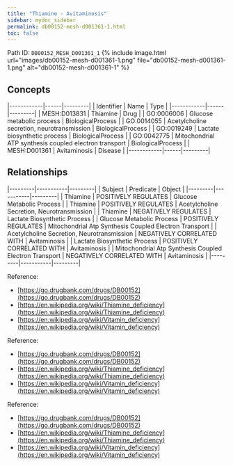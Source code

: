 ```yaml
---
title: "Thiamine - Avitaminosis"
sidebar: mydoc_sidebar
permalink: db00152-mesh-d001361-1.html
toc: false 
---
```



Path ID: `DB00152_MESH_D001361_1`
{% include image.html url="images/db00152-mesh-d001361-1.png" file="db00152-mesh-d001361-1.png" alt="db00152-mesh-d001361-1" %}

## Concepts

|------------|------|---------|
| Identifier | Name | Type    |
|------------|------|---------|
| MESH:D013831 | Thiamine | Drug |
| GO:0006006 | Glucose metabolic process | BiologicalProcess |
| GO:0014055 | Acetylcholine secretion, neurotransmission | BiologicalProcess |
| GO:0019249 | Lactate biosynthetic process | BiologicalProcess |
| GO:0042775 | Mitochondrial ATP synthesis coupled electron transport | BiologicalProcess |
| MESH:D001361 | Avitaminosis | Disease |
|------------|------|---------|

## Relationships

|---------|-----------|---------|
| Subject | Predicate | Object  |
|---------|-----------|---------|
| Thiamine | POSITIVELY REGULATES | Glucose Metabolic Process |
| Thiamine | POSITIVELY REGULATES | Acetylcholine Secretion, Neurotransmission |
| Thiamine | NEGATIVELY REGULATES | Lactate Biosynthetic Process |
| Glucose Metabolic Process | POSITIVELY REGULATES | Mitochondrial Atp Synthesis Coupled Electron Transport |
| Acetylcholine Secretion, Neurotransmission | NEGATIVELY CORRELATED WITH | Avitaminosis |
| Lactate Biosynthetic Process | POSITIVELY CORRELATED WITH | Avitaminosis |
| Mitochondrial Atp Synthesis Coupled Electron Transport | NEGATIVELY CORRELATED WITH | Avitaminosis |
|---------|-----------|---------|

Reference: 
  - [https://go.drugbank.com/drugs/DB00152](https://go.drugbank.com/drugs/DB00152)
  - [https://en.wikipedia.org/wiki/Thiamine_deficiency](https://en.wikipedia.org/wiki/Thiamine_deficiency)
  - [https://en.wikipedia.org/wiki/Vitamin_deficiency](https://en.wikipedia.org/wiki/Vitamin_deficiency)

Reference: 
  - [https://go.drugbank.com/drugs/DB00152](https://go.drugbank.com/drugs/DB00152)
  - [https://en.wikipedia.org/wiki/Thiamine_deficiency](https://en.wikipedia.org/wiki/Thiamine_deficiency)
  - [https://en.wikipedia.org/wiki/Vitamin_deficiency](https://en.wikipedia.org/wiki/Vitamin_deficiency)

Reference: 
  - [https://go.drugbank.com/drugs/DB00152](https://go.drugbank.com/drugs/DB00152)
  - [https://en.wikipedia.org/wiki/Thiamine_deficiency](https://en.wikipedia.org/wiki/Thiamine_deficiency)
  - [https://en.wikipedia.org/wiki/Vitamin_deficiency](https://en.wikipedia.org/wiki/Vitamin_deficiency)
